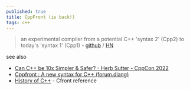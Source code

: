 ```yaml
---
published: true
title: CppFront (is back!)
tags: c++
---
```

> an experimental compiler from a potential C++ 'syntax 2' (Cpp2) to today's 'syntax 1' (Cpp1) - [github](https://github.com/hsutter/cppfront) / [HN](https://news.ycombinator.com/item?id=32877814)

see also
- [Can C++ be 10x Simpler & Safer? - Herb Sutter - CppCon 2022](https://www.youtube.com/watch?v=ELeZAKCN4tY)
- [Cppfront : A new syntax for C++ (forum.dlang)](https://forum.dlang.org/post/tfzncabvtbanpzyvufpf@forum.dlang.org)
- [History of C++](https://www.geeksforgeeks.org/history-of-c/) - Cfront reference
